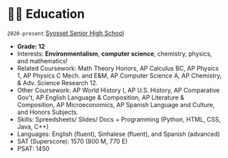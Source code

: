 # 👨‍🎓 Education
`2020-present` [Syosset Senior High School](https://www.syossetschools.org/)
- **Grade: 12**
- Interests: **Environmentalism**, **computer science**, chemistry, physics, and mathematics!
- Related Coursework: Math Theory Honors, AP Calculus BC, AP Physics 1, AP Physics C Mech. and E&M, AP Computer Science A, AP Chemistry, & Adv. Science Research 12.
- Other Coursework: AP World History I, AP U.S. History, AP Comparative Gov't, AP English Language & Composition, AP Literature & Composition, AP Microeconomics, AP Spanish Language and Culture, and Honors Subjects.
- Skills: Spreedsheets/ Slides/ Docs + Programming (Python, HTML, CSS, Java, C++)
- Languages: English (fluent), Sinhalese (fluent), and Spanish (advanced)
- SAT (Superscore): 1570 (800 M, 770 E)
- PSAT: 1450